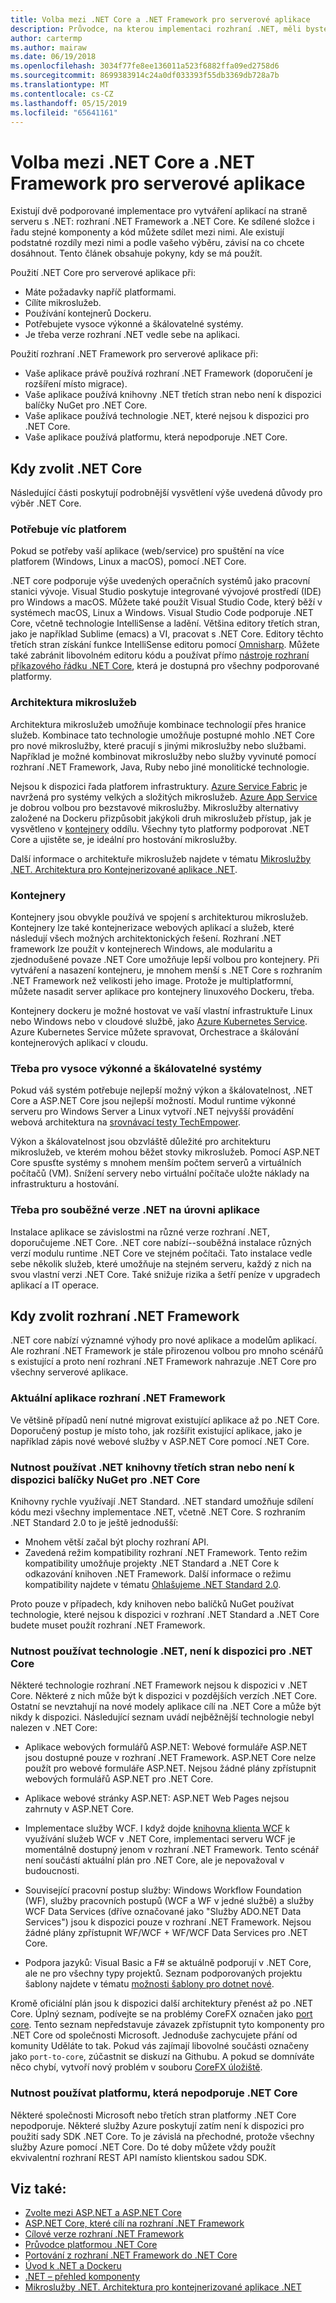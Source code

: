 ```yaml
---
title: Volba mezi .NET Core a .NET Framework pro serverové aplikace
description: Průvodce, na kterou implementaci rozhraní .NET, měli byste zvážit při vytváření serveru aplikace v .NET.
author: cartermp
ms.author: mairaw
ms.date: 06/19/2018
ms.openlocfilehash: 3034f77fe8ee136011a523f6882ffa09ed2758d6
ms.sourcegitcommit: 8699383914c24a0df033393f55db3369db728a7b
ms.translationtype: MT
ms.contentlocale: cs-CZ
ms.lasthandoff: 05/15/2019
ms.locfileid: "65641161"
---
```

# <a name="choosing-between-net-core-and-net-framework-for-server-apps"></a>Volba mezi .NET Core a .NET Framework pro serverové aplikace

Existují dvě podporované implementace pro vytváření aplikací na straně serveru s .NET: rozhraní .NET Framework a .NET Core. Ke sdílené složce i řadu stejné komponenty a kód můžete sdílet mezi nimi. Ale existují podstatné rozdíly mezi nimi a podle vašeho výběru, závisí na co chcete dosáhnout.  Tento článek obsahuje pokyny, kdy se má použít.

Použití .NET Core pro serverové aplikace při:

* Máte požadavky napříč platformami.
* Cílíte mikroslužeb.
* Používání kontejnerů Dockeru.
* Potřebujete vysoce výkonné a škálovatelné systémy.
* Je třeba verze rozhraní .NET vedle sebe na aplikaci.

Použití rozhraní .NET Framework pro serverové aplikace při:

* Vaše aplikace právě používá rozhraní .NET Framework (doporučení je rozšíření místo migrace).
* Vaše aplikace používá knihovny .NET třetích stran nebo není k dispozici balíčky NuGet pro .NET Core.
* Vaše aplikace používá technologie .NET, které nejsou k dispozici pro .NET Core.
* Vaše aplikace používá platformu, která nepodporuje .NET Core.

## <a name="when-to-choose-net-core"></a>Kdy zvolit .NET Core

Následující části poskytují podrobnější vysvětlení výše uvedená důvody pro výběr .NET Core.

### <a name="cross-platform-needs"></a>Potřebuje víc platforem

Pokud se potřeby vaší aplikace (web/service) pro spuštění na více platforem (Windows, Linux a macOS), pomocí .NET Core.

.NET core podporuje výše uvedených operačních systémů jako pracovní stanici vývoje. Visual Studio poskytuje integrované vývojové prostředí (IDE) pro Windows a macOS. Můžete také použít Visual Studio Code, který běží v systémech macOS, Linux a Windows. Visual Studio Code podporuje .NET Core, včetně technologie IntelliSense a ladění. Většina editory třetích stran, jako je například Sublime (emacs) a VI, pracovat s .NET Core. Editory těchto třetích stran získání funkce IntelliSense editoru pomocí [Omnisharp](https://www.omnisharp.net/). Můžete také zabránit libovolném editoru kódu a používat přímo [nástroje rozhraní příkazového řádku .NET Core](../core/tools/index.md), která je dostupná pro všechny podporované platformy.

### <a name="microservices-architecture"></a>Architektura mikroslužeb

Architektura mikroslužeb umožňuje kombinace technologií přes hranice služeb. Kombinace tato technologie umožňuje postupné mohlo .NET Core pro nové mikroslužby, které pracují s jinými mikroslužby nebo službami. Například je možné kombinovat mikroslužby nebo služby vyvinuté pomocí rozhraní .NET Framework, Java, Ruby nebo jiné monolitické technologie.

Nejsou k dispozici řada platforem infrastruktury. [Azure Service Fabric](https://azure.microsoft.com/services/service-fabric/) je navržená pro systémy velkých a složitých mikroslužeb. [Azure App Service](https://azure.microsoft.com/services/app-service/) je dobrou volbou pro bezstavové mikroslužby. Mikroslužby alternativy založené na Dockeru přizpůsobit jakýkoli druh mikroslužeb přístup, jak je vysvětleno v [kontejnery](#containers) oddílu. Všechny tyto platformy podporovat .NET Core a ujistěte se, je ideální pro hostování mikroslužby.

Další informace o architektuře mikroslužeb najdete v tématu [Mikroslužby .NET. Architektura pro Kontejnerizované aplikace .NET](microservices-architecture/index.md).

### <a name="containers"></a>Kontejnery

Kontejnery jsou obvykle používá ve spojení s architekturou mikroslužeb. Kontejnery lze také kontejnerizace webových aplikací a služeb, které následují všech možných architektonických řešení. Rozhraní .NET framework lze použít v kontejnerech Windows, ale modularitu a zjednodušené povaze .NET Core umožňuje lepší volbou pro kontejnery. Při vytváření a nasazení kontejneru, je mnohem menší s .NET Core s rozhraním .NET Framework než velikosti jeho image. Protože je multiplatformní, můžete nasadit server aplikace pro kontejnery linuxového Dockeru, třeba.

Kontejnery dockeru je možné hostovat ve vaší vlastní infrastruktuře Linux nebo Windows nebo v cloudové službě, jako [Azure Kubernetes Service](https://azure.microsoft.com/services/kubernetes-service/). Azure Kubernetes Service můžete spravovat, Orchestrace a škálování kontejnerových aplikací v cloudu.

### <a name="a-need-for-high-performance-and-scalable-systems"></a>Třeba pro vysoce výkonné a škálovatelné systémy

Pokud váš systém potřebuje nejlepší možný výkon a škálovatelnost, .NET Core a ASP.NET Core jsou nejlepší možností. Modul runtime výkonné serveru pro Windows Server a Linux vytvoří .NET nejvyšší provádění webová architektura na [srovnávací testy TechEmpower](https://www.techempower.com/benchmarks/#hw=ph&test=plaintext).

Výkon a škálovatelnost jsou obzvláště důležité pro architekturu mikroslužeb, ve kterém mohou běžet stovky mikroslužeb. Pomocí ASP.NET Core spusťte systémy s mnohem menším počtem serverů a virtuálních počítačů (VM). Snížení servery nebo virtuální počítače uložte náklady na infrastrukturu a hostování.

### <a name="a-need-for-side-by-side-of-net-versions-per-application-level"></a>Třeba pro souběžné verze .NET na úrovni aplikace

Instalace aplikace se závislostmi na různé verze rozhraní .NET, doporučujeme .NET Core. .NET core nabízí--souběžná instalace různých verzí modulu runtime .NET Core ve stejném počítači. Tato instalace vedle sebe několik služeb, které umožňuje na stejném serveru, každý z nich na svou vlastní verzi .NET Core. Také snižuje rizika a šetří peníze v upgradech aplikací a IT operace.

## <a name="when-to-choose-net-framework"></a>Kdy zvolit rozhraní .NET Framework

.NET core nabízí významné výhody pro nové aplikace a modelům aplikací. Ale rozhraní .NET Framework je stále přirozenou volbou pro mnoho scénářů s existující a proto není rozhraní .NET Framework nahrazuje .NET Core pro všechny serverové aplikace.

### <a name="current-net-framework-applications"></a>Aktuální aplikace rozhraní .NET Framework

Ve většině případů není nutné migrovat existující aplikace až po .NET Core. Doporučený postup je místo toho, jak rozšířit existující aplikace, jako je například zápis nové webové služby v ASP.NET Core pomocí .NET Core.

### <a name="a-need-to-use-third-party-net-libraries-or-nuget-packages-not-available-for-net-core"></a>Nutnost používat .NET knihovny třetích stran nebo není k dispozici balíčky NuGet pro .NET Core

Knihovny rychle využívají .NET Standard. .NET standard umožňuje sdílení kódu mezi všechny implementace .NET, včetně .NET Core. S rozhraním .NET Standard 2.0 to je ještě jednodušší:

- Mnohem větší začal být plochy rozhraní API. 
- Zavedená režim kompatibility rozhraní .NET Framework. Tento režim kompatibility umožňuje projekty .NET Standard a .NET Core k odkazování knihoven .NET Framework. Další informace o režimu kompatibility najdete v tématu [Ohlašujeme .NET Standard 2.0](https://devblogs.microsoft.com/dotnet/announcing-net-standard-2-0/).

Proto pouze v případech, kdy knihoven nebo balíčků NuGet používat technologie, které nejsou k dispozici v rozhraní .NET Standard a .NET Core budete muset použít rozhraní .NET Framework.

### <a name="a-need-to-use-net-technologies-not-available-for-net-core"></a>Nutnost používat technologie .NET, není k dispozici pro .NET Core

Některé technologie rozhraní .NET Framework nejsou k dispozici v .NET Core. Některé z nich může být k dispozici v pozdějších verzích .NET Core. Ostatní se nevztahují na nové modely aplikace cílí na .NET Core a může být nikdy k dispozici. Následující seznam uvádí nejběžnější technologie nebyl nalezen v .NET Core:

* Aplikace webových formulářů ASP.NET: Webové formuláře ASP.NET jsou dostupné pouze v rozhraní .NET Framework. ASP.NET Core nelze použít pro webové formuláře ASP.NET. Nejsou žádné plány zpřístupnit webových formulářů ASP.NET pro .NET Core.

* Aplikace webové stránky ASP.NET: ASP.NET Web Pages nejsou zahrnuty v ASP.NET Core. 

* Implementace služby WCF. I když dojde [knihovna klienta WCF](https://github.com/dotnet/wcf) k využívání služeb WCF v .NET Core, implementaci serveru WCF je momentálně dostupný jenom v rozhraní .NET Framework. Tento scénář není součástí aktuální plán pro .NET Core, ale je nepovažoval v budoucnosti.

* Související pracovní postup služby: Windows Workflow Foundation (WF), služby pracovních postupů (WCF a WF v jedné službě) a služby WCF Data Services (dříve označované jako "Služby ADO.NET Data Services") jsou k dispozici pouze v rozhraní .NET Framework.  Nejsou žádné plány zpřístupnit WF/WCF + WF/WCF Data Services pro .NET Core.

* Podpora jazyků: Visual Basic a F# se aktuálně podporují v .NET Core, ale ne pro všechny typy projektů. Seznam podporovaných projektu šablony najdete v tématu [možnosti šablony pro dotnet nové](../core/tools/dotnet-new.md#arguments).

Kromě oficiální plán jsou k dispozici další architektury přenést až po .NET Core. Úplný seznam, podívejte se na problémy CoreFX označen jako [port core](https://github.com/dotnet/corefx/issues?q=is%3Aopen+is%3Aissue+label%3Aport-to-core). Tento seznam nepředstavuje závazek zpřístupnit tyto komponenty pro .NET Core od společnosti Microsoft. Jednoduše zachycujete přání od komunity Uděláte to tak. Pokud vás zajímají libovolné součásti označeny jako `port-to-core`, zúčastnit se diskuzí na Githubu. A pokud se domníváte něco chybí, vytvoří nový problém v souboru [CoreFX úložiště](https://github.com/dotnet/corefx/issues/new).

### <a name="a-need-to-use-a-platform-that-doesnt-support-net-core"></a>Nutnost používat platformu, která nepodporuje .NET Core

Některé společnosti Microsoft nebo třetích stran platformy .NET Core nepodporuje. Některé služby Azure poskytují zatím není k dispozici pro použití sady SDK .NET Core. To je závislá na přechodné, protože všechny služby Azure pomocí .NET Core. Do té doby můžete vždy použít ekvivalentní rozhraní REST API namísto klientskou sadou SDK.

## <a name="see-also"></a>Viz také:

- [Zvolte mezi ASP.NET a ASP.NET Core](/aspnet/core/choose-aspnet-framework)
- [ASP.NET Core, které cílí na rozhraní .NET Framework](/aspnet/core#aspnet-core-targeting-net-framework)
- [Cílové verze rozhraní .NET Framework](frameworks.md)
- [Průvodce platformou .NET Core](../core/index.md)
- [Portování z rozhraní .NET Framework do .NET Core](../core/porting/index.md)
- [Úvod k .NET a Dockeru](../core/docker/intro-net-docker.md)
- [.NET – přehled komponenty](components.md)
- [Mikroslužby .NET. Architektura pro kontejnerizované aplikace .NET](microservices-architecture/index.md)
